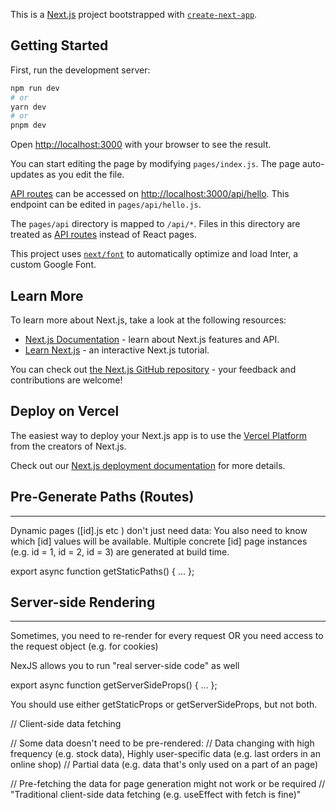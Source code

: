 This is a [Next.js](https://nextjs.org/) project bootstrapped with [`create-next-app`](https://github.com/vercel/next.js/tree/canary/packages/create-next-app).

## Getting Started

First, run the development server:

```bash
npm run dev
# or
yarn dev
# or
pnpm dev
```

Open [http://localhost:3000](http://localhost:3000) with your browser to see the result.

You can start editing the page by modifying `pages/index.js`. The page auto-updates as you edit the file.

[API routes](https://nextjs.org/docs/api-routes/introduction) can be accessed on [http://localhost:3000/api/hello](http://localhost:3000/api/hello). This endpoint can be edited in `pages/api/hello.js`.

The `pages/api` directory is mapped to `/api/*`. Files in this directory are treated as [API routes](https://nextjs.org/docs/api-routes/introduction) instead of React pages.

This project uses [`next/font`](https://nextjs.org/docs/basic-features/font-optimization) to automatically optimize and load Inter, a custom Google Font.

## Learn More

To learn more about Next.js, take a look at the following resources:

- [Next.js Documentation](https://nextjs.org/docs) - learn about Next.js features and API.
- [Learn Next.js](https://nextjs.org/learn) - an interactive Next.js tutorial.

You can check out [the Next.js GitHub repository](https://github.com/vercel/next.js/) - your feedback and contributions are welcome!

## Deploy on Vercel

The easiest way to deploy your Next.js app is to use the [Vercel Platform](https://vercel.com/new?utm_medium=default-template&filter=next.js&utm_source=create-next-app&utm_campaign=create-next-app-readme) from the creators of Next.js.

Check out our [Next.js deployment documentation](https://nextjs.org/docs/deployment) for more details.

## Pre-Generate Paths (Routes)

--- 

Dynamic pages ([id].js etc ) don't just need data: You also need to know which [id] values will be available.
Multiple concrete [id] page instances (e.g. id = 1, id = 2, id = 3) are generated at build time.

export async function getStaticPaths() { ... };

## Server-side Rendering

---

Sometimes, you need to re-render for every request OR you need access to the request object (e.g. for cookies)

NexJS allows you to run "real server-side code" as well

export async function getServerSideProps() { ... };

You should use either getStaticProps or getServerSideProps, but not both.

// Client-side data fetching 

// Some data doesn't need to be pre-rendered:
// Data changing with high frequency (e.g. stock data), Highly user-specific data (e.g. last orders in an online shop)
// Partial data (e.g. data that's only used on a part of an page)

// Pre-fetching the data for page generation might not work or be required 
// "Traditional client-side data fetching (e.g. useEffect with fetch is fine)"



